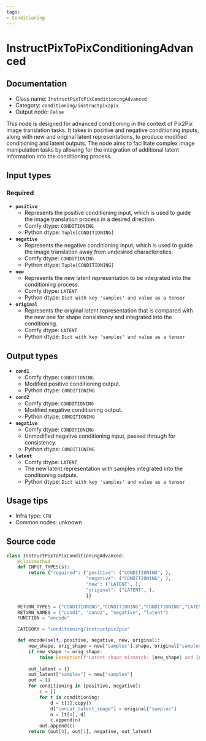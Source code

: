 ```yaml
---
tags:
- Conditioning
---
```


# InstructPixToPixConditioningAdvanced
## Documentation
- Class name: `InstructPixToPixConditioningAdvanced`
- Category: `conditioning/instructpix2pix`
- Output node: `False`

This node is designed for advanced conditioning in the context of Pix2Pix image translation tasks. It takes in positive and negative conditioning inputs, along with new and original latent representations, to produce modified conditioning and latent outputs. The node aims to facilitate complex image manipulation tasks by allowing for the integration of additional latent information into the conditioning process.
## Input types
### Required
- **`positive`**
    - Represents the positive conditioning input, which is used to guide the image translation process in a desired direction.
    - Comfy dtype: `CONDITIONING`
    - Python dtype: `Tuple[CONDITIONING]`
- **`negative`**
    - Represents the negative conditioning input, which is used to guide the image translation away from undesired characteristics.
    - Comfy dtype: `CONDITIONING`
    - Python dtype: `Tuple[CONDITIONING]`
- **`new`**
    - Represents the new latent representation to be integrated into the conditioning process.
    - Comfy dtype: `LATENT`
    - Python dtype: `Dict with key 'samples' and value as a tensor`
- **`original`**
    - Represents the original latent representation that is compared with the new one for shape consistency and integrated into the conditioning.
    - Comfy dtype: `LATENT`
    - Python dtype: `Dict with key 'samples' and value as a tensor`
## Output types
- **`cond1`**
    - Comfy dtype: `CONDITIONING`
    - Modified positive conditioning output.
    - Python dtype: `CONDITIONING`
- **`cond2`**
    - Comfy dtype: `CONDITIONING`
    - Modified negative conditioning output.
    - Python dtype: `CONDITIONING`
- **`negative`**
    - Comfy dtype: `CONDITIONING`
    - Unmodified negative conditioning input, passed through for consistency.
    - Python dtype: `CONDITIONING`
- **`latent`**
    - Comfy dtype: `LATENT`
    - The new latent representation with samples integrated into the conditioning outputs.
    - Python dtype: `Dict with key 'samples' and value as a tensor`
## Usage tips
- Infra type: `CPU`
- Common nodes: unknown


## Source code
```python
class InstructPixToPixConditioningAdvanced:
    @classmethod
    def INPUT_TYPES(s):
        return {"required": {"positive": ("CONDITIONING", ),
                             "negative": ("CONDITIONING", ),
                             "new": ("LATENT", ),
                             "original": ("LATENT", ),
                             }}

    RETURN_TYPES = ("CONDITIONING","CONDITIONING","CONDITIONING","LATENT")
    RETURN_NAMES = ("cond1", "cond2", "negative", "latent")
    FUNCTION = "encode"

    CATEGORY = "conditioning/instructpix2pix"

    def encode(self, positive, negative, new, original):
        new_shape, orig_shape = new["samples"].shape, original["samples"].shape
        if new_shape != orig_shape:
            raise Exception(f"Latent shape mismatch: {new_shape} and {orig_shape}")
        
        out_latent = {}
        out_latent["samples"] = new["samples"]
        out = []
        for conditioning in [positive, negative]:
            c = []
            for t in conditioning:
                d = t[1].copy()
                d["concat_latent_image"] = original["samples"]
                n = [t[0], d]
                c.append(n)
            out.append(c)
        return (out[0], out[1], negative, out_latent)

```
